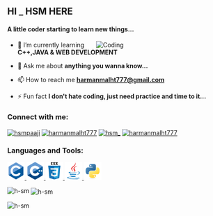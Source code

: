 <h2 align="left" ><a>HI _ HSM HERE</a></h2>
<h4 align="left">A little coder starting to learn new things...</h4>
<img align="right" alt="Coding" width="300" src="https://gifdb.com/images/high/deku-reading-comic-wintn3ky37koreln.webp">


- 🌱 I’m currently learning **C++,JAVA & WEB DEVELOPMENT**

- 💬 Ask me about **anything you wanna know...**

- 📫 How to reach me **harmanmalht777@gmail.com**

- ⚡ Fun fact **I don't hate coding, just need practice and time to it...**

<h3 align="left">Connect with me:</h3>
<p align="left">
<a href="https://instagram.com/hsmpaaji" target="blank"><img align="center" src="https://raw.githubusercontent.com/rahuldkjain/github-profile-readme-generator/master/src/images/icons/Social/instagram.svg" alt="hsmpaaji" height="30" width="40" /></a>
<a href="https://www.hackerrank.com/harmanmalht777" target="blank"><img align="center" src="https://raw.githubusercontent.com/rahuldkjain/github-profile-readme-generator/master/src/images/icons/Social/hackerrank.svg" alt="harmanmalht777" height="30" width="40" /></a>
<a href="https://codeforces.com/profile/hsm_" target="blank"><img align="center" src="https://raw.githubusercontent.com/rahuldkjain/github-profile-readme-generator/master/src/images/icons/Social/codeforces.svg" alt="hsm_" height="30" width="40" /></a>
<a href="https://www.leetcode.com/harmanmalht777" target="blank"><img align="center" src="https://raw.githubusercontent.com/rahuldkjain/github-profile-readme-generator/master/src/images/icons/Social/leet-code.svg" alt="harmanmalht777" height="30" width="40" /></a>
</p>

<h3 align="left">Languages and Tools:</h3>
<p align="left"> <a href="https://www.cprogramming.com/" target="_blank" rel="noreferrer"> <img src="https://raw.githubusercontent.com/devicons/devicon/master/icons/c/c-original.svg" alt="c" width="40" height="40"/> </a> <a href="https://www.w3schools.com/cpp/" target="_blank" rel="noreferrer"> <img src="https://raw.githubusercontent.com/devicons/devicon/master/icons/cplusplus/cplusplus-original.svg" alt="cplusplus" width="40" height="40"/> </a> <a href="https://www.w3schools.com/css/" target="_blank" rel="noreferrer"> <img src="https://raw.githubusercontent.com/devicons/devicon/master/icons/css3/css3-original-wordmark.svg" alt="css3" width="40" height="40"/> </a> <a href="https://www.java.com" target="_blank" rel="noreferrer"> <img src="https://raw.githubusercontent.com/devicons/devicon/master/icons/java/java-original.svg" alt="java" width="40" height="40"/> </a> <a href="https://www.python.org" target="_blank" rel="noreferrer"> <img src="https://raw.githubusercontent.com/devicons/devicon/master/icons/python/python-original.svg" alt="python" width="40" height="40"/> </a> </p>

<p><img align="left" src="https://github-readme-stats.vercel.app/api/top-langs?username=h-sm&show_icons=true&locale=en&layout=compact" alt="h-sm" /></p>

<p>&nbsp;<img align="center" src="https://github-readme-stats.vercel.app/api?username=h-sm&show_icons=true&locale=en" alt="h-sm" /></p>

<p><img align="center" src="https://github-readme-streak-stats.herokuapp.com/?user=h-sm&" alt="h-sm" /></p>
